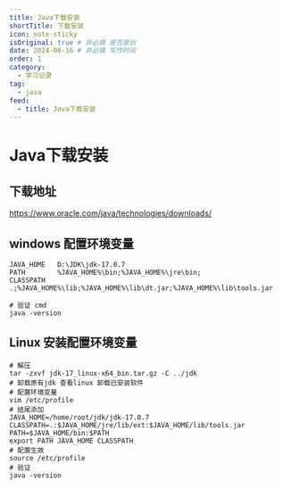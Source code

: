 ```yaml
---
title: Java下载安装
shortTitle: 下载安装
icon: note-sticky
isOriginal: true # 非必填 是否原创
date: 2024-06-16 # 非必填 写作时间
order: 1
category:
  - 学习记录
tag:
  - java
feed: 
  - title: Java下载安装
---
```


# Java下载安装

## 下载地址
https://www.oracle.com/java/technologies/downloads/

## windows 配置环境变量

```shell
JAVA_HOME	D:\JDK\jdk-17.0.7
PATH		%JAVA_HOME%\bin;%JAVA_HOME%\jre\bin;
CLASSPATH	.;%JAVA_HOME%\lib;%JAVA_HOME%\lib\dt.jar;%JAVA_HOME%\lib\tools.jar

# 验证 cmd
java -version
```
## Linux 安装配置环境变量

```shell
# 解压
tar -zxvf jdk-17_linux-x64_bin.tar.gz -C ../jdk
# 卸载原有jdk 查看linux 卸载已安装软件
# 配置环境变量
vim /etc/profile
# 结尾添加
JAVA_HOME=/home/root/jdk/jdk-17.0.7
CLASSPATH=.:$JAVA_HOME/jre/lib/ext:$JAVA_HOME/lib/tools.jar
PATH=$JAVA_HOME/bin:$PATH
export PATH JAVA_HOME CLASSPATH
# 配置生效
source /etc/profile
# 验证
java -version
```